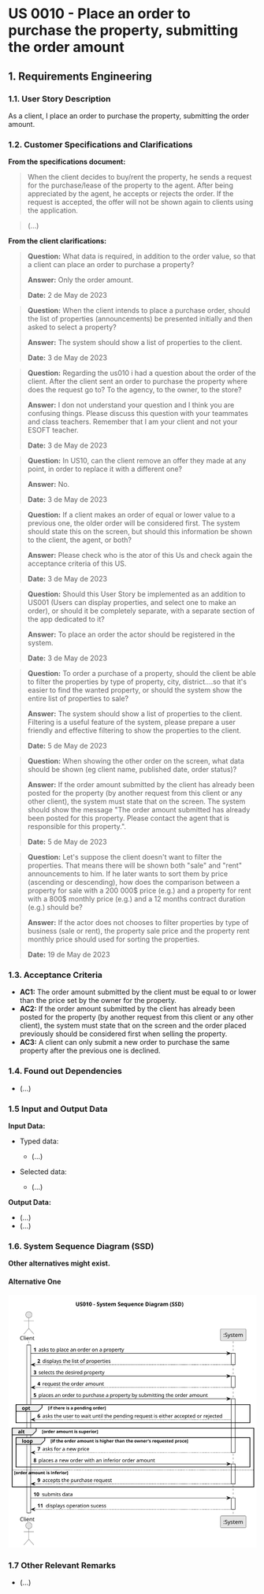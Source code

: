 # US 0010 - Place an order to purchase the property, submitting the order amount

## 1. Requirements Engineering


### 1.1. User Story Description


As a client, I place an order to purchase the property, submitting the order
amount.


### 1.2. Customer Specifications and Clarifications 


**From the specifications document:**

> When the client decides to buy/rent the property, he sends a request for the purchase/lease of the property to the agent. 
> After being appreciated by the agent, he accepts or rejects the order. If the request is accepted, the offer will not be shown 
> again to clients using the application.

> (...)


**From the client clarifications:**


> **Question:** What data is required, in addition to the order value, so that a client can place an order to purchase a property?
>
>  **Answer:** Only the order amount.
>
> **Date:** 2 de May de 2023


> **Question:** When the client intends to place a purchase order, should the list of properties (announcements) be presented initially and then asked to select a property?
>
>  **Answer:** The system should show a list of properties to the client.
>
> **Date:**  3 de May de 2023


> **Question:** Regarding the us010 i had a question about the order of the client. After the client sent an order to purchase the property where does the request go to? To the agency, to the owner, to the store?
>
>  **Answer:** I don not understand your question and I think you are confusing things. Please discuss this question with your teammates and class teachers. Remember that I am your client and not your ESOFT teacher.
>
> **Date:** 3 de May de 2023


> **Question:**  In US10, can the client remove an offer they made at any point, in order to replace it with a different one?
>
>  **Answer:** No.
>
> **Date:** 3 de May de 2023


> **Question:** If a client makes an order of equal or lower value to a previous one, the older order will be considered first. The system should state this on the screen, but should this information be shown to the client, the agent, or both?
>
>  **Answer:** Please check who is the ator of this Us and check again the acceptance criteria of this US.
>
> **Date:** 3 de May de 2023


> **Question:** Should this User Story be implemented as an addition to US001 (Users can display properties, and select one to make an order), or should it be completely separate, with a separate section of the app dedicated to it?
>
>  **Answer:** To place an order the actor should be registered in the system.
>
> **Date:** 3 de May de 2023


> **Question:** To order a purchase of a property, should the client be able to filter the properties by type of property, city, district....so that it's easier to find the wanted property, or should the system show the entire list of properties to sale?
>
>  **Answer:** The system should show a list of properties to the client. Filtering is a useful feature of the system, please prepare a user friendly and effective filtering to show the properties to the client.
>
> **Date:** 5 de May de 2023


> **Question:** When showing the other order on the screen, what data should be shown (eg client name, published date, order status)?
>
>  **Answer:** If the order amount submitted by the client has already been posted for the property (by another request from this client or any other client), the system must state that on the screen. The system should show the message "The order amount submitted has already been posted for this property. Please contact the agent that is responsible for this property.".
>
> **Date:** 5 de May de 2023


> **Question:**  Let's suppose the client doesn't want to filter the properties. That means there will be shown both "sale" and "rent" announcements to him. If he later wants to sort them by price (ascending or descending), how does the comparison between a property for sale with a 200 000$ price (e.g.) and a property for rent with a 800$ monthly price (e.g.) and a 12 months contract duration (e.g.) should be?
> 
>  **Answer:**  If the actor does not chooses to filter properties by type of business (sale or rent), the property sale price and the property rent monthly price should used for sorting the properties.
>
> **Date:** 19 de May de 2023



### 1.3. Acceptance Criteria


* **AC1:** The order amount submitted by the client must be equal to or lower than
the price set by the owner for the property.
* **AC2:** If the order amount submitted by the client has already been posted for
the property (by another request from this client or any other client), the
system must state that on the screen and the order placed previously should be
considered first when selling the property.
* **AC3:** A client can only submit a new order to purchase the same property after
the previous one is declined.

### 1.4. Found out Dependencies


* (...)

### 1.5 Input and Output Data


**Input Data:**

* Typed data:
	* (...)
	
* Selected data:
	* (...)


**Output Data:**

* (...)
* (...)

### 1.6. System Sequence Diagram (SSD)

**Other alternatives might exist.**

#### Alternative One

![System Sequence Diagram](svg/us010-system-sequence-diagram.svg)


### 1.7 Other Relevant Remarks

* (...)